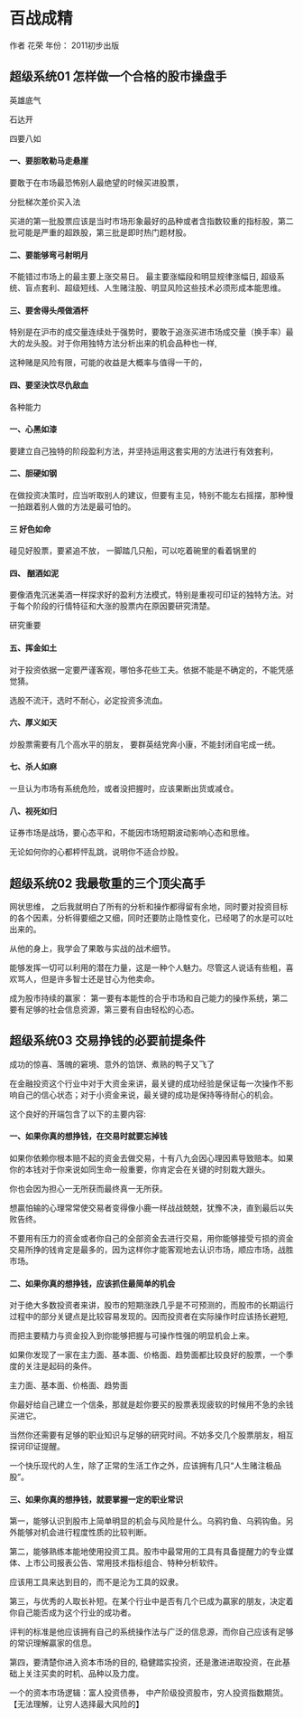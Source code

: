 # 百战成精

作者 花荣
年份： 2011初步出版

## 超级系统01 怎样做一个合格的股市操盘手

英雄底气

石达开

四要八如

#### 一、要胆敢勒马走悬崖

要敢于在市场最恐怖别人最绝望的时候买进股票，

分批梯次差价买入法

买进的第一批股票应该是当时市场形象最好的品种或者含指数较重的指标股，第二批可能是严重的超跌股，第三批是即时热门题材股。

#### 二、要能够弯弓射明月

不能错过市场上的最主要上涨交易日。
最主要涨幅段和明显规律涨幅日,
超级系统、盲点套利、超级短线、人生赌注股、明显风险这些技术必须形成本能思维。

#### 三、要舍得头颅做酒杯

特别是在沪市的成交量连续处于强势时，要敢于追涨买进市场成交量（换手率）最大的龙头股。对于你用独特方法分析出来的机会品种也一样,

这种赌是风险有限，可能的收益是大概率与值得一干的，

#### 四、要坚決饮尽仇敌血

各种能力

#### 一、心黑如漆

要建立自己独特的阶段盈利方法，并坚持运用这套实用的方法进行有效套利，

#### 二、胆硬如钢

在做投资决策时，应当听取别人的建议，但要有主见，特别不能左右摇摆，那种慢一拍跟着别人做的方法是最可怕的。

#### 三 好色如命

碰见好股票，要紧追不放，
一脚踏几只船，可以吃着碗里的看着锅里的

#### 四、 酗酒如泥

要像酒鬼沉迷美酒一样探求好的盈利方法模式，特别是重视可印证的独特方法。对于每个阶段的行情特征和大涨的股票内在原因要研究清楚。

研究重要

#### 五、挥金如土

对于投资依据一定要严谨客观，哪怕多花些工夫。依据不能是不确定的，不能凭感觉猜。

选股不流汗，选时不耐心，必定投资多流血。

#### 六、厚义如天

炒股票需要有几个高水平的朋友，
要群英结党奔小康，不能封闭自宅成一统。

#### 七、杀人如麻

一旦认为市场有系统危险，或者没把握时，应该果断出货或减仓。

#### 八、视死如归

证券市场是战场，要心态平和，不能因市场短期波动影响心态和思维。

无论如何你的心都枰怦乱跳，说明你不适合炒股。

## 超级系统02 我最敬重的三个顶尖高手

网状思维，
之后我就明白了所有的分析和操作都得留有余地，同时要对投资目标的各个因素，分析得要细之又细，同时还要防止隐性变化，已经喝了的水是可以吐出来的。

从他的身上，我学会了果敢与实战的战术细节。

能够发挥一切可以利用的潜在力量，这是一种个人魅力。尽管这人说话有些粗，喜欢骂人，但是许多智士还是甘心为他卖命。

成为股市持续的赢家：
第一要有本能性的合乎市场和自己能力的操作系统，第二要有足够的社会信息资源，第三要有自由轻松的心态。

## 超级系统03 交易挣钱的必要前提条件

成功的惊喜、落魄的窘境、意外的馅饼、煮熟的鸭子又飞了

在金融投资这个行业中对于大资金来讲，最关键的成功经验是保证每一次操作不影响自己的信心状态；对于小资金来说，最关键的成功是保持等待耐心的机会。

这个良好的开端包含了以下的主要内容:

#### 一、如果你真的想挣钱，在交易时就要忘掉钱

如果你依赖你根本赔不起的资金去做交易，十有八九会因心理因素导致赔本。如果你的本钱对于你来说如同生命一般重要，你肯定会在关键的时刻栽大跟头。

你也会因为担心一无所获而最终真一无所获。

想贏怕输的心理常常使交易者变得像小鹿一样战战兢兢，犹豫不决，直到最后以失败告终。

不要用有压力的资金或者你自己的全部资金去进行交易，用你能够接受亏损的资金交易所挣的钱肯定是最多的，因为这样你才能客观地去认识市场，顺应市场，战胜市场。

#### 二、如果你真的想挣钱，应该抓住最简单的机会

对于绝大多数投资者来讲，股市的短期涨跌几乎是不可预测的，而股市的长期运行过程中的部分关键点是比较容易发现的。因而投资者在实际操作时应该扬长避短,

而把主要精力与资金投入到你能够把握与可操作性强的明显机会上来。

如果你发现了一家在主力面、基本面、价格面、趋势面都比较良好的股票，一个季度的关注是起码的条件。

主力面、基本面、价格面、趋势面

你最好给自己建立一个信条，那就是趁你要买的股票表现疲软的时候用不急的余钱买进它。

当然你还需要有足够的职业知识与足够的研究时间。不妨多交几个股票朋友，相互探诃印证提醒。

一个快乐现代的人生，除了正常的生活工作之外，应该拥有几只“人生赌注极品股”。

#### 三、如果你真的想挣钱，就要掌握一定的职业常识

第一，能够认识到股市上简单明显的机会与风险是什么。乌鸦钓鱼、乌鸦钩鱼。另外能够对机会进行程度性质的比较判断。

第二，能够熟练本能地使用投资工具。股市中最常用的工具有具备提醒力的专业媒体、上市公司报表公告、常用技术指标组合、特种分析软件。

应该用工具来达到目的，而不是沦为工具的奴隶。

第三，与优秀的人取长补短。在某个行业中是否有几个已成为贏家的朋友，决定着你自己能否成为这个行业的成功者。

评判的标准是他应该拥有自己的系统操作法与广泛的信息源，而你自己应该有足够的常识理解贏家的信息。

第四，要清楚你进入资本市场的目的,
稳健踏实投资，还是激进进取投资，在此基础上关注买卖的时机、品种以及力度。

一个的资本市场逻辑：富人投资债券，
中产阶级投资股市，穷人投资指数期货。【无法理解，让穷人选择最大风险的】




